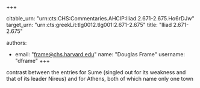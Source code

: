 +++


citable_urn: "urn:cts:CHS:Commentaries.AHCIP:Iliad.2.671-2.675.Ho6rDJw"
target_urn: "urn:cts:greekLit:tlg0012.tlg001:2.671-2.675"
title: "Iliad 2.671-2.675"

authors:
- email: "frame@chs.harvard.edu"
  name: "Douglas Frame"
  username: "dframe"
+++

<p>contrast between the entries for Sume (singled out for its weakness and that of its leader Nireus) and for Athens, both of which name only one town</p>